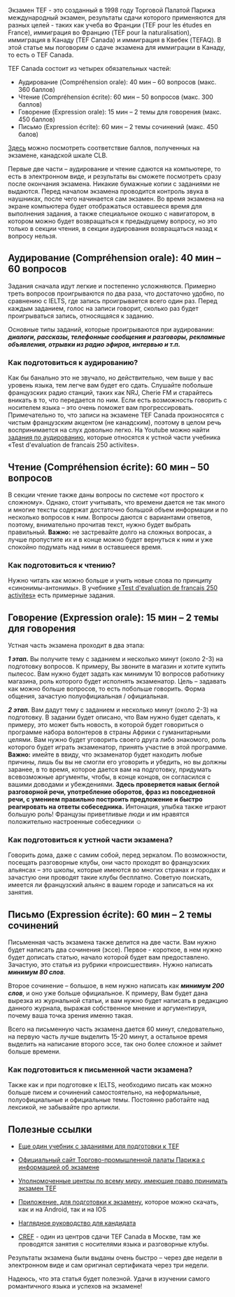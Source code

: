Экзамен TEF - это созданный в 1998 году Торговой Палатой Парижа международный экзамен, результаты сдачи которого применяются для разных целей - таких как учеба во Франции (TEF pour les études en France), иммиграция во Францию (TEF pour la naturalisation), иммиграция в Канаду (TEF Canada) и иммиграция в Квебек (TEFAQ).  В этой статье мы поговорим о сдаче экзамена для иммиграции в Канаду, то есть о TEF Canada. 

TEF Canada состоит из четырех обязательных частей:

* Аудирование (Compréhension orale): 40 мин – 60 вопросов (макс. 360 баллов)  
* Чтение (Compréhension écrite): 60 мин – 50 вопросов (макс. 300 баллов)  
* Говорение (Expression orale): 15 мин – 2 темы для говорения (макс. 450 баллов)
* Письмо (Expression écrite): 60 мин – 2 темы сочинений (макс. 450 балов) 


[Здесь](https://www.lefrancaisdesaffaires.fr/wp-content/uploads/2017/02/Correspondance-Niveaux-NCLC-scores-TEF-CANADA.pdf) можно посмотреть соответствие баллов, полученных на экзамене, канадской шкале CLB.

Первые две части – аудирование и чтение сдаются на компьютере, то есть в электронном виде, и результаты вы сможете посмотреть сразу после окончания экзамена. Никакие бумажные копии с заданиями не выдаются. Перед началом экзамена проводится контроль звука в наушниках, после чего начинается сам экзамен. Во время экзамена на экране компьютера будет отображаться оставшееся время для выполнения задания, а также специальное окошко с навигатором, в котором можно будет возвращаться к предыдущему вопросу, но это только в секции чтения, в секции аудирования возвращаться назад к вопросу нельзя. 

## __Аудирование (Compréhension orale): 40 мин – 60 вопросов__

Задания сначала идут легкие и постепенно усложняются. Примерно треть вопросов проигрываются по два раза, что достаточно удобно, по сравнению с IELTS, где запись проигрывается всего один раз. Перед каждым заданием, голос на записи говорит, сколько раз будет проигрываться запись, относящаяся к заданию. 

Основные типы заданий, которые проигрываются при аудировании: *__диалоги, рассказы, телефонные сообщения и разговоры, рекламные объявления, отрывки из радио эфиров, интервью и т.п.__*

### __Как подготовиться к аудированию?__

Как бы банально это не звучало, но действительно, чем выше у вас уровень языка, тем легче вам будет его сдать. Слушайте побольше французских радио станций, таких как NRJ, Сherie FM и старайтесь вникать в то, что передается по ним. Если есть возможность говорить с носителем языка – это очень поможет вам прогрессировать. Примечательно то, что записи на экзамене TEF Canada произносятся с чистым французским акцентом (не канадским), поэтому в целом речь воспринимается на слух довольно легко. 
На Youtube можно найти [задания по аудированию](https://www.youtube.com/watch?v=pEA-HS_-mlM), которые относятся к устной части учебника «Test d'evaluation de francais 250 activites».

## __Чтение (Compréhension écrite): 60 мин – 50 вопросов__

В секции чтение также даны вопросы по системе «от простого к сложному». Однако, стоит учитывать, что времени дается не так много и многие тексты содержат достаточно большой объем информации и по несколько вопросов к ним. Вопросы даются с вариантами ответов, поэтому, внимательно прочитав текст, нужно будет выбрать правильный. __Важно:__ не застревайте долго на сложных вопросах, а лучше пропустите их и в конце можно будет вернуться к ним и уже спокойно подумать над ними в оставшееся время. 

### __Как подготовиться к чтению?__

Нужно читать как можно больше и учить новые слова по принципу «синонимы-антонимы». В учебнике [«Test d'evaluation de francais 250 activites»](https://yadi.sk/d/KX0YDAmhTgRsX) есть примерные задания. 

## __Говорение (Expression orale): 15 мин – 2 темы для говорения__

Устная часть экзамена проходит в два этапа:

*__1 этап.__*  Вы получите тему с заданием и несколько минут (около 2-3) на подготовку вопросов. К примеру, Вы звоните в магазин и хотите купить пылесос. Вам нужно будет задать как минимум 10 вопросов работнику магазина, роль которого будет исполнять экзаменатор. Цель – задавать как можно больше вопросов, то есть побольше говорить. Форма общения, зачастую полуофициальная / официальная. 

*__2 этап.__* Вам дадут тему с заданием и несколько минут (около 2-3) на подготовку. В задании будет описано, что Вам нужно будет сделать, к примеру, это может быть новость, в которой будет говориться о программе набора волонтеров в страны Африки с гуманитарными целями. Вам  нужно будет уговорить своего друга либо знакомого, роль которого будет играть экзаменатор, принять участие в этой программе. __Важно:__ имейте в ввиду, что экзаменатор будет находить любые причины, лишь бы вы не смогли его уговорить и убедить, но вы должны заранее, в то время, которое дается вам на подготовку, придумать всевозможные аргументы, чтобы, в конце концов, он согласился с вашими доводами и убеждениями. __Здесь проверяется навык беглой разговорной речи, употребление оборотов, фраз из повседневной речи, с умением правильно построить предложение и быстро реагировать на ответы собеседника.__ Интонация, улыбка также играют большую роль! Французы приветливые люди и им нравятся положительно настроенные собеседники ☺ 

### __Как подготовиться к устной части экзамена?__

Говорить дома, даже с самим собой, перед зеркалом. По возможности, посещать разговорные клубы, они часто проходят во французских альянсах – это школы, которые имеются во многих странах и городах и зачастую они проводят такие клубы бесплатно. Советую поискать, имеется ли французский альянс в вашем городе и записаться на их занятия. 

## __Письмо (Expression écrite): 60 мин – 2 темы сочинений__

Письменная часть экзамена также делится на две части. Вам нужно будет написать два сочинения (эссе). Первое - короткое, в нем нужно будет дописать статью, начало которой будет вам предоставлено. Зачастую, это статья из рубрики «происшествия». Нужно написать __*минимум 80 слов*__. 

Второе сочинение – большое, в нем нужно написать как __*минимум 200 слов*__, и оно уже больше официальное. К примеру, Вам будет дана вырезка из журнальной статьи, и вам нужно будет написать в редакцию данного журнала, выражая собственное мнение и аргументируя, почему ваша точка зрения именно такая. 

Всего на письменную часть экзамена дается 60 минут, следовательно, на первую часть лучше выделить 15-20 минут, а остальное время выделить на написание второго эссе, так оно более сложное и займет больше времени. 

### __Как подготовиться к письменной части экзамена?__

Также как и при подготовке к IELTS, необходимо писать как можно больше писем и сочинений самостоятельно, на неформальные, полуофициальные и официальные темы. Постоянно работайте над лексикой, не забывайте про артикли. 


## __Полезные ссылки__

* [Еще один учебник с заданиями для подготовки к TEF](https://vk.com/doc253224618_376656999?hash=25f45ec130ddfb8b3b&dl=4c2ef1d1f09cdc60f1)

* [Официальный сайт Торгово-промышленной палаты Парижа с информацией об экзамене](https://www.lefrancaisdesaffaires.fr/tests-diplomes/test-evaluation-francais-tef/tef-canada/)

* [Уполномоченные центры по всему миру, имеющие право принимать экзамен TEF](https://www.lefrancaisdesaffaires.fr/trouver-un-centre-agree/)

* [Приложение, для подготовки  к экзамену](https://www.lefrancaisdesaffaires.fr/ressources/entrainer-francais-professionnel/francais-3-0/ ), которое можно скачать, как и на Android, так и на IOS

* [Наглядное руководство для кандидата](https://www.lefrancaisdesaffaires.fr/wp-content/uploads/2016/12/MANUEL-candidat-e-TEF-Canada.pdf)

* [CREF](http://cref.ru/) - один из центров сдачи TEF Canada в Москве, там же проводятся занятия с носителями языка и разговорные клубы. 

Результаты экзамена были выданы очень быстро – через две недели в электронном виде и сам оригинал сертификата через три недели.  

Надеюсь, что эта статья будет полезной.
Удачи в изучении самого романтичного языка и успехов на экзамене! 




